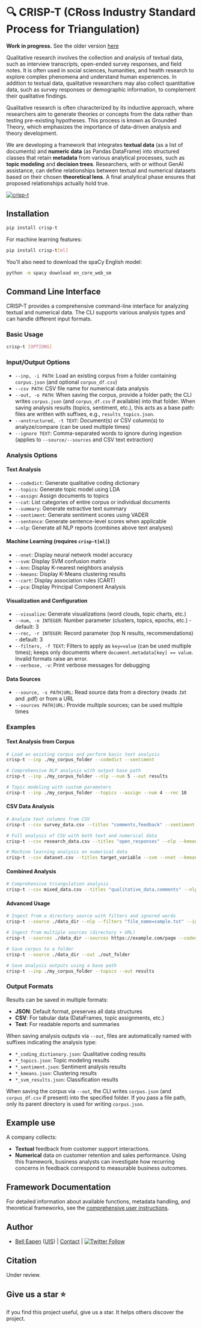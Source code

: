 # 🔍 CRISP-T (**CRoss** **I**ndustry **S**tandard **P**rocess for **T**riangulation)

**Work in progress.** See the older version [here](https://github.com/dermatologist/crisp-t)

Qualitative research involves the collection and analysis of textual data, such as interview transcripts, open-ended survey responses, and field notes. It is often used in social sciences, humanities, and health research to explore complex phenomena and understand human experiences. In addition to textual data, qualitative researchers may also collect quantitative data, such as survey responses or demographic information, to complement their qualitative findings.

Qualitative research is often characterized by its inductive approach, where researchers aim to generate theories or concepts from the data rather than testing pre-existing hypotheses. This process is known as Grounded Theory, which emphasizes the importance of data-driven analysis and theory development.

We are developing a framework that integrates **textual data** (as a list of documents) and **numeric data** (as Pandas DataFrame) into structured classes that retain **metadata** from various analytical processes, such as **topic modeling** and **decision trees**. Researchers, with or without GenAI assistance, can define relationships between textual and numerical datasets based on their chosen **theoretical lens**.  A final analytical phase ensures that proposed relationships actually hold true.

[![crisp-t](https://github.com/dermatologist/crisp-t/blob/develop/notes/arch.drawio.svg)](https://github.com/dermatologist/crisp-t/blob/develop/notes/arch.drawio.svg)

## Installation

```bash
pip install crisp-t
```

For machine learning features:
```bash
pip install crisp-t[ml]
```

You'll also need to download the spaCy English model:
```bash
python -m spacy download en_core_web_sm
```

## Command Line Interface

CRISP-T provides a comprehensive command-line interface for analyzing textual and numerical data. The CLI supports various analysis types and can handle different input formats.

### Basic Usage

```bash
crisp-t [OPTIONS]
```

### Input/Output Options

- `--inp, -i PATH`: Load an existing corpus from a folder containing `corpus.json` (and optional `corpus_df.csv`)
- `--csv PATH`: CSV file name for numerical data analysis
- `--out, -o PATH`: When saving the corpus, provide a folder path; the CLI writes `corpus.json` (and `corpus_df.csv` if available) into that folder. When saving analysis results (topics, sentiment, etc.), this acts as a base path: files are written with suffixes, e.g., `results_topics.json`.
- `--unstructured, -t TEXT`: Document(s) or CSV column(s) to analyze/compare (can be used multiple times)
- `--ignore TEXT`: Comma-separated words to ignore during ingestion (applies to `--source/--sources` and CSV text extraction)

### Analysis Options

#### Text Analysis
- `--codedict`: Generate qualitative coding dictionary
- `--topics`: Generate topic model using LDA
- `--assign`: Assign documents to topics
- `--cat`: List categories of entire corpus or individual documents
- `--summary`: Generate extractive text summary
- `--sentiment`: Generate sentiment scores using VADER
- `--sentence`: Generate sentence-level scores when applicable
- `--nlp`: Generate all NLP reports (combines above text analyses)

#### Machine Learning (requires `crisp-t[ml]`)
- `--nnet`: Display neural network model accuracy
- `--svm`: Display SVM confusion matrix
- `--knn`: Display K-nearest neighbors analysis
- `--kmeans`: Display K-Means clustering results
- `--cart`: Display association rules (CART)
- `--pca`: Display Principal Component Analysis

#### Visualization and Configuration
- `--visualize`: Generate visualizations (word clouds, topic charts, etc.)
- `--num, -n INTEGER`: Number parameter (clusters, topics, epochs, etc.) - default: 3
- `--rec, -r INTEGER`: Record parameter (top N results, recommendations) - default: 3
- `--filters, -f TEXT`: Filters to apply as `key=value` (can be used multiple times); keeps only documents where `document.metadata[key] == value`. Invalid formats raise an error.
- `--verbose, -v`: Print verbose messages for debugging

#### Data Sources
- `--source, -s PATH|URL`: Read source data from a directory (reads .txt and .pdf) or from a URL
- `--sources PATH|URL`: Provide multiple sources; can be used multiple times

### Examples

#### Text Analysis from Corpus
```bash
# Load an existing corpus and perform basic text analysis
crisp-t --inp ./my_corpus_folder --codedict --sentiment

# Comprehensive NLP analysis with output base path
crisp-t --inp ./my_corpus_folder --nlp --num 5 --out results

# Topic modeling with custom parameters
crisp-t --inp ./my_corpus_folder --topics --assign --num 4 --rec 10
```

#### CSV Data Analysis
```bash
# Analyze text columns from CSV
crisp-t --csv survey_data.csv --titles "comments,feedback" --sentiment --codedict

# Full analysis of CSV with both text and numerical data
crisp-t --csv research_data.csv --titles "open_responses" --nlp --kmeans --pca --num 3

# Machine learning analysis on numerical data
crisp-t --csv dataset.csv --titles target_variable --svm --nnet --kmeans --num 5
```

#### Combined Analysis
```bash
# Comprehensive triangulation analysis
crisp-t --csv mixed_data.csv --titles "qualitative_data,comments" --nlp --kmeans --svm --visualize --out comprehensive_results
```

#### Advanced Usage
```bash
# Ingest from a directory source with filters and ignored words
crisp-t --source ./data_dir --nlp --filters "file_name=sample.txt" --ignore "um,uh,like" --verbose

# Ingest from multiple sources (directory + URL)
crisp-t --sources ./data_dir --sources https://example.com/page --codedict

# Save corpus to a folder
crisp-t --source ./data_dir --out ./out_folder

# Save analysis outputs using a base path
crisp-t --inp ./my_corpus_folder --topics --out results
```

### Output Formats

Results can be saved in multiple formats:
- **JSON**: Default format, preserves all data structures
- **CSV**: For tabular data (DataFrames, topic assignments, etc.)
- **Text**: For readable reports and summaries

When saving analysis outputs via `--out`, files are automatically named with suffixes indicating the analysis type:
- `*_coding_dictionary.json`: Qualitative coding results
- `*_topics.json`: Topic modeling results
- `*_sentiment.json`: Sentiment analysis results
- `*_kmeans.json`: Clustering results
- `*_svm_results.json`: Classification results

When saving the corpus via `--out`, the CLI writes `corpus.json` (and `corpus_df.csv` if present) into the specified folder. If you pass a file path, only its parent directory is used for writing `corpus.json`.

## Example use

A company collects:
- **Textual** feedback from customer support interactions.
- **Numerical** data on customer retention and sales performance.
Using this framework, business analysts can investigate how recurring concerns in feedback correspond to measurable business outcomes.

## Framework Documentation

For detailed information about available functions, metadata handling, and theoretical frameworks, see the [comprehensive user instructions](/notes/INSTRUCTION.md).

## Author

* [Bell Eapen](https://nuchange.ca) ([UIS](https://www.uis.edu/directory/bell-punneliparambil-eapen)) |  [Contact](https://nuchange.ca/contact) | [![Twitter Follow](https://img.shields.io/twitter/follow/beapen?style=social)](https://twitter.com/beapen)


## Citation

Under review.

## Give us a star ⭐️
If you find this project useful, give us a star. It helps others discover the project.
